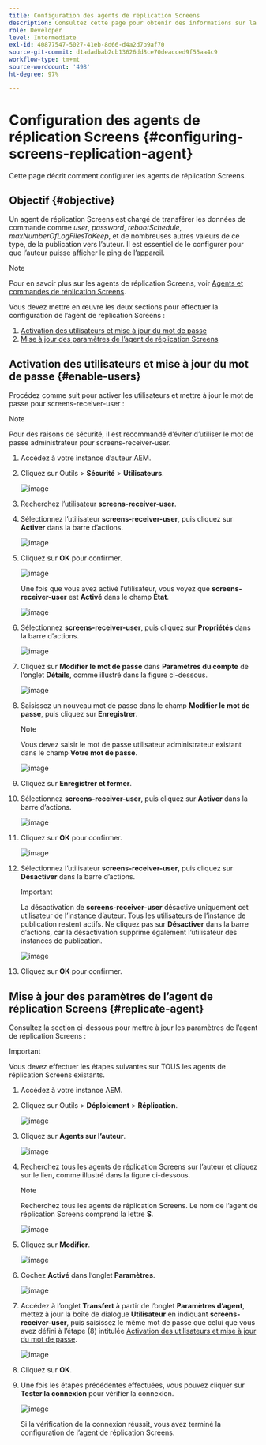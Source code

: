 ```yaml
---
title: Configuration des agents de réplication Screens
description: Consultez cette page pour obtenir des informations sur la configuration des agents de réplication Screens.
role: Developer
level: Intermediate
exl-id: 40877547-5027-41eb-8d66-d4a2d7b9af70
source-git-commit: d1adadbab2cb13626dd8ce70deacced9f55aa4c9
workflow-type: tm+mt
source-wordcount: '498'
ht-degree: 97%

---
```


# Configuration des agents de réplication Screens {#configuring-screens-replication-agent}

Cette page décrit comment configurer les agents de réplication Screens.

## Objectif {#objective}

Un agent de réplication Screens est chargé de transférer les données de commande comme *user*, *password*, *rebootSchedule*, *maxNumberOfLogFilesToKeep*, et de nombreuses autres valeurs de ce type, de la publication vers l’auteur. Il est essentiel de le configurer pour que l’auteur puisse afficher le ping de l’appareil.

>[!NOTE]
>Pour en savoir plus sur les agents de réplication Screens, voir [Agents et commandes de réplication Screens](https://experienceleague.adobe.com/docs/experience-manager-screens/user-guide/administering/author-publish/author-publish-architecture-overview.html?lang=fr#screens-replication-agents-and-commands).

Vous devez mettre en œuvre les deux sections pour effectuer la configuration de l’agent de réplication Screens :

1. [Activation des utilisateurs et mise à jour du mot de passe](#enable-users)
1. [Mise à jour des paramètres de l’agent de réplication Screens](#replicate-agent)

## Activation des utilisateurs et mise à jour du mot de passe {#enable-users}

Procédez comme suit pour activer les utilisateurs et mettre à jour le mot de passe pour screens-receiver-user :

>[!NOTE]
>Pour des raisons de sécurité, il est recommandé d’éviter d’utiliser le mot de passe administrateur pour screens-receiver-user.

1. Accédez à votre instance d’auteur AEM.

1. Cliquez sur Outils > **Sécurité** > **Utilisateurs**.

   ![image](/help/user-guide/assets/screens-replication/screens-replication1.png)

1. Recherchez l’utilisateur **screens-receiver-user**.

1. Sélectionnez l’utilisateur **screens-receiver-user**, puis cliquez sur **Activer** dans la barre d’actions.

   ![image](/help/user-guide/assets/screens-replication/screens-replication2.png)

1. Cliquez sur **OK** pour confirmer.

   ![image](/help/user-guide/assets/screens-replication/screens-replication3.png)

   Une fois que vous avez activé l’utilisateur, vous voyez que **screens-receiver-user** est **Activé** dans le champ **État**.

   ![image](/help/user-guide/assets/screens-replication/screens-replication4.png)

1. Sélectionnez **screens-receiver-user**, puis cliquez sur **Propriétés** dans la barre d’actions.

   ![image](/help/user-guide/assets/screens-replication/screens-replication5.png)

1. Cliquez sur **Modifier le mot de passe** dans **Paramètres du compte** de l’onglet **Détails**, comme illustré dans la figure ci-dessous.

   ![image](/help/user-guide/assets/screens-replication/screens-replication6.png)

1. Saisissez un nouveau mot de passe dans le champ **Modifier le mot de passe**, puis cliquez sur **Enregistrer**.

   >[!NOTE]
   >Vous devez saisir le mot de passe utilisateur administrateur existant dans le champ **Votre mot de passe**.

   ![image](/help/user-guide/assets/screens-replication/screens-replication7.png)

1. Cliquez sur **Enregistrer et fermer**.

1. Sélectionnez **screens-receiver-user**, puis cliquez sur **Activer** dans la barre d’actions.

   ![image](/help/user-guide/assets/screens-replication/screens-replication8.png)

1. Cliquez sur **OK** pour confirmer.

   ![image](/help/user-guide/assets/screens-replication/screens-replication9.png)

1. Sélectionnez l’utilisateur **screens-receiver-user**, puis cliquez sur **Désactiver** dans la barre d’actions.

   >[!IMPORTANT]
   > La désactivation de **screens-receiver-user** désactive uniquement cet utilisateur de l’instance d’auteur. Tous les utilisateurs de l’instance de publication restent actifs. Ne cliquez pas sur **Désactiver** dans la barre d’actions, car la désactivation supprime également l’utilisateur des instances de publication.

   ![image](/help/user-guide/assets/screens-replication/screens-replication10.png)

1. Cliquez sur **OK** pour confirmer.

## Mise à jour des paramètres de l’agent de réplication Screens {#replicate-agent}

Consultez la section ci-dessous pour mettre à jour les paramètres de l’agent de réplication Screens :

>[!IMPORTANT]
>Vous devez effectuer les étapes suivantes sur TOUS les agents de réplication Screens existants.

1. Accédez à votre instance AEM.

1. Cliquez sur Outils > **Déploiement** > **Réplication**.

   ![image](/help/user-guide/assets/screens-replication/screens-replication1a.png)

1. Cliquez sur **Agents sur l’auteur**.

   ![image](/help/user-guide/assets/screens-replication/screens-replication1b.png)

1. Recherchez tous les agents de réplication Screens sur l’auteur et cliquez sur le lien, comme illustré dans la figure ci-dessous.

   >[!NOTE]
   >Recherchez tous les agents de réplication Screens. Le nom de l’agent de réplication Screens comprend la lettre **S**.

   ![image](/help/user-guide/assets/screens-replication/screens-replication1c.png)

1. Cliquez sur **Modifier**.

   ![image](/help/user-guide/assets/screens-replication/screens-replication1d.png)

1. Cochez **Activé** dans l’onglet **Paramètres**.

   ![image](/help/user-guide/assets/screens-replication/screens-replication1e.png)

1. Accédez à l’onglet **Transfert** à partir de l’onglet **Paramètres d’agent**, mettez à jour la boîte de dialogue **Utilisateur** en indiquant **screens-receiver-user**, puis saisissez le même mot de passe que celui que vous avez défini à l’étape (8) intitulée [Activation des utilisateurs et mise à jour du mot de passe](#enable-users).

   ![image](/help/user-guide/assets/screens-replication/screens-replication1-f.png)

1. Cliquez sur **OK**.

1. Une fois les étapes précédentes effectuées, vous pouvez cliquer sur **Tester la connexion** pour vérifier la connexion.

   ![image](/help/user-guide/assets/screens-replication/screens-replication1g.png)

   Si la vérification de la connexion réussit, vous avez terminé la configuration de l’agent de réplication Screens.
